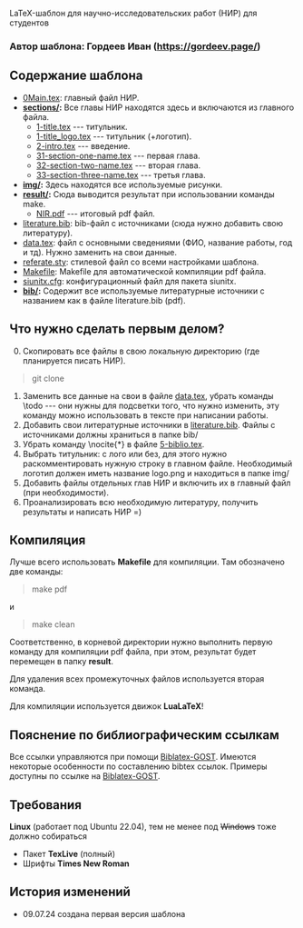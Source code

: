 LaTeX-шаблон для научно-исследовательских работ (НИР) для студентов

### Автор шаблона: Гордеев Иван (https://gordeev.page/)

## Содержание шаблона
* [0Main.tex](0Main.tex): главный файл НИР.
* **[sections/](sections/):** Все главы НИР находятся здесь и включаются из главного файла.
	* [1-title.tex](sections/1-title.tex) --- титульник.
	* [1-title_logo.tex](sections/1-title_logo.tex) --- титульник (+логотип).
	* [2-intro.tex](sections/2-intro.tex) --- введение.
	* [31-section-one-name.tex](sections/31-section-one.tex) --- первая глава.
	* [32-section-two-name.tex](sections/32-section-two.tex) --- вторая глава.
	* [33-section-three-name.tex](sections/33-section-three.tex) --- третья глава.
* **[img/](img/):** Здесь находятся все используемые рисунки.
* **[result/](result/):** Сюда выводится результат при использовании команды make.
	* [NIR.pdf](result/Referate.pdf) --- итоговый pdf файл.
* [literature.bib](literature.bib): bib-файл с источниками (сюда нужно добавить свою литературу).
* [data.tex](data.tex): файл с основными сведениями (ФИО, название работы, год и тд). Нужно заменить на свои данные.
* [referate.sty](referate.sty): стилевой файл со всеми настройками шаблона.
* [Makefile](Makefile): Makefile для автоматической компиляции pdf файла.
* [siunitx.cfg](siunitx.cfg): конфигурационный файл для пакета siunitx.
* **[bib/](bib/):** Содержит все используемые литературные источники с названием как в файле literature.bib (pdf).

## Что нужно сделать первым делом?
0. Скопировать все файлы в свою локальную директорию (где планируется писать НИР).
> git clone 
1. Заменить все данные на свои в файле [data.tex](data.tex), убрать команды \todo --- они нужны для подсветки того, что нужно изменить, эту команду можно использовать в тексте при написании работы.
2. Добавить свои литературные источники в [literature.bib](literature.bib). Файлы с источниками должны храниться в папке bib/
3. Убрать команду \nocite{\*} в файле [5-biblio.tex](sections/5-biblio.tex).
4. Выбрать титульник: с лого или без, для этого нужно раскомментировать нужную строку в главном файле. Необходимый логотип должен иметь название logo.png и находиться в папке img/
5. Добавить файлы отдельных глав НИР и включить их в главный файл (при необходимости).
6. Проанализировать всю необходимую литературу, получить результаты и написать НИР =)

## Компиляция
Лучше всего использовать **Makefile** для компиляции. Там обозначено две команды:

> make pdf

и

> make clean

Соответственно, в корневой директории нужно выполнить первую команду для компиляции pdf файла, при этом, результат будет перемещен в папку **result**.

Для удаления всех промежуточных файлов используется вторая команда.

Для компиляции используется движок **LuaLaTeX**!

## Пояснение по библиографическим ссылкам

Все ссылки управляются при помощи [Biblatex-GOST](https://ctan.math.illinois.edu/macros/latex/contrib/biblatex-contrib/biblatex-gost/doc/biblatex-gost.pdf). Имеются некоторые особенности по составлению bibtex ссылок. Примеры доступны по ссылке на [Biblatex-GOST](https://ctan.math.illinois.edu/macros/latex/contrib/biblatex-contrib/biblatex-gost/doc/biblatex-gost.pdf).

## Требования
**Linux** (работает под Ubuntu 22.04), тем не менее под ~~Windows~~ тоже должно собираться
* Пакет **TexLive** (полный)
* Шрифты **Times New Roman** 

## История изменений
* 09.07.24 создана первая версия шаблона
